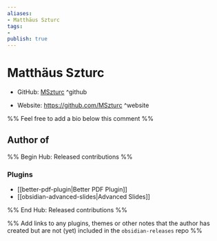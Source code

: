 ```yaml
---
aliases:
- Matthäus Szturc
tags:
- 
publish: true
---
```


# Matthäus Szturc

- GitHub: [MSzturc](https://github.com/MSzturc/) ^github
<!-- - Discord: `@` ^discord-->
- Website: <https://github.com/MSzturc> ^website
<!-- - [[Publish sites|Publish site]]: ^publish-->

%% Feel free to add a bio below this comment %%


## Author of

%% Begin Hub: Released contributions %%
### Plugins
- [[better-pdf-plugin|Better PDF Plugin]]
- [[obsidian-advanced-slides|Advanced Slides]]

%% End Hub: Released contributions %%

%% Add links to any plugins, themes or other notes that the author has created but are not (yet) included in the `obsidian-releases` repo %%

<!--
### Unlisted plugins

- 
-->

<!--
### Others

- 
-->

<!--
## Sponsor this author

- [[GitHub sponsors]]: [Sponsor @MSzturc on GitHub Sponsors](https://github.com/sponsors/MSzturc) ^github-sponsor
- [[Buy me a coffee]]: ^buy-me-a-coffee
- [[PayPal]]: ^paypal
- [[Patreon]]: ^patreon

-->

<!--
## Follow this author

- [[YouTube Channels|On YouTube]]: ^youtube
- Twitter: ^twitter
- ...
-->